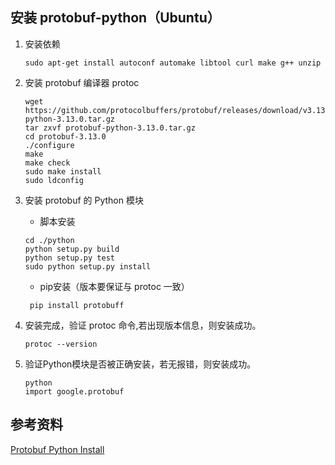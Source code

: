 安装 protobuf-python（Ubuntu）
-----------

1. 安装依赖

   ```shell
   sudo apt-get install autoconf automake libtool curl make g++ unzip
   ```

2. 安装 protobuf 编译器 protoc

   ```shell
   wget https://github.com/protocolbuffers/protobuf/releases/download/v3.13.0/protobuf-python-3.13.0.tar.gz
   tar zxvf protobuf-python-3.13.0.tar.gz
   cd protobuf-3.13.0
   ./configure
   make
   make check
   sudo make install
   sudo ldconfig
   ```
   
3. 安装 protobuf 的 Python 模块

   * 脚本安装
	``` shell
	cd ./python
	python setup.py build
	python setup.py test
	sudo python setup.py install
	```

	* pip安装（版本要保证与 protoc 一致）
	``` shell
	 pip install protobuff
	```

5. 安装完成，验证 protoc 命令,若出现版本信息，则安装成功。

	```shell
	protoc --version
	```
6. 验证Python模块是否被正确安装，若无报错，则安装成功。

	```shell
	python
	import google.protobuf
	```



参考资料
-----------

[Protobuf Python Install](https://github.com/protocolbuffers/protobuf/tree/master/python)

